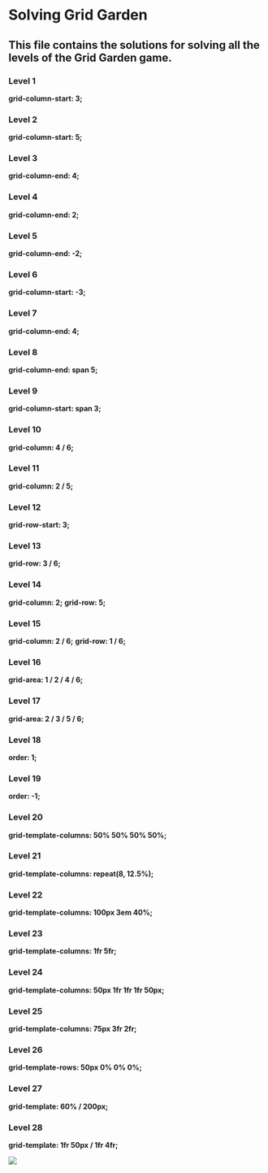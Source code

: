# Solving Grid Garden

## This file contains the solutions for solving all the levels of the Grid Garden game.

### Level 1

**grid-column-start: 3;**

### Level 2

**grid-column-start: 5;**

### Level 3

**grid-column-end: 4;**

### Level 4

**grid-column-end: 2;**

### Level 5

**grid-column-end: -2;**

### Level 6

**grid-column-start: -3;**

### Level 7

**grid-column-end: 4;**

### Level 8

**grid-column-end: span 5;**

### Level 9

**grid-column-start: span 3;**

### Level 10

**grid-column: 4 / 6;**

### Level 11

**grid-column: 2 / 5;**

### Level 12

**grid-row-start: 3;**

### Level 13

**grid-row: 3 / 6;**

### Level 14

**grid-column: 2;**
**grid-row: 5;**

### Level 15

**grid-column: 2 / 6;**
**grid-row: 1 / 6;**

### Level 16

**grid-area: 1 / 2 / 4 / 6;**

### Level 17

**grid-area: 2 / 3 / 5 / 6;**

### Level 18

**order: 1;**

### Level 19

**order: -1;**

### Level 20

**grid-template-columns: 50% 50% 50% 50%;**

### Level 21

**grid-template-columns: repeat(8, 12.5%);**

### Level 22

**grid-template-columns: 100px 3em 40%;**

### Level 23

**grid-template-columns: 1fr 5fr;**

### Level 24

**grid-template-columns: 50px 1fr 1fr 1fr 50px;**

### Level 25

**grid-template-columns: 75px 3fr 2fr;**

### Level 26

**grid-template-rows: 50px 0% 0% 0%;**

### Level 27

**grid-template: 60% / 200px;**

### Level 28

**grid-template: 1fr 50px / 1fr 4fr;**

![](https://raw.githubusercontent.com/jenny12012/gridGardenSolution/lastLevel/image/28.png)
